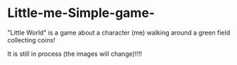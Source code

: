 # Little-me-Simple-game-
"Little World" is a game about a character (me) walking around a green field collecting coins!


It is still in process (the images will change)!!!!
